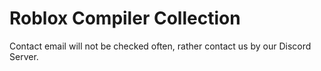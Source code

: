 # Roblox Compiler Collection
Contact email will not be checked often, rather contact us by our Discord Server.
